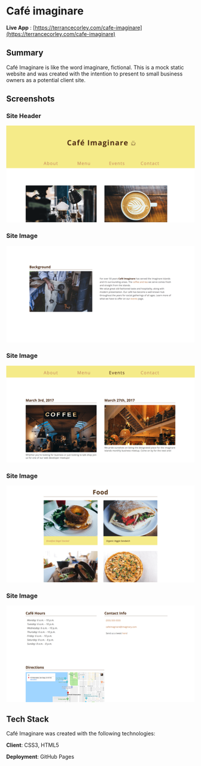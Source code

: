 # Café imaginare

**Live App** : [https://terrancecorley.com/cafe-imaginare](https://terrancecorley.com/cafe-imaginare)

## Summary  

Café Imaginare is like the word imaginare, fictional. This is a mock static website and was created with the intention to present to small business owners as a potential client site. 

## Screenshots

### Site Header
![cafe-imaginare site header screenshot](screenshots/site-header-img.png)

### Site Image
![cafe-imaginare about page Image](screenshots/about-img.png)  

### Site Image
![cafe-imaginare event page Image](screenshots/events-img.png)  

### Site Image
![cafe-imaginare food gallery Image](screenshots/food-gallery.png)

### Site Image
![cafe-imaginare contact page Image](screenshots/contact-pg-img.png)

## Tech Stack  

Café Imaginare was created with the following technologies:

**Client**: CSS3, HTML5

**Deployment**: GitHub Pages
